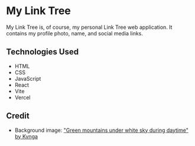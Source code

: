 # My Link Tree

My Link Tree is, of course, my personal Link Tree web application. It contains my profile photo, name, and social media links.

## Technologies Used

* HTML
* CSS
* JavaScript
* React
* Vite
* Vercel

## Credit

* Background image: ["Green mountains under white sky during daytime" by Kvnga](https://unsplash.com/photos/green-mountains-under-white-sky-during-daytime-7h1gRWaBiqk)
